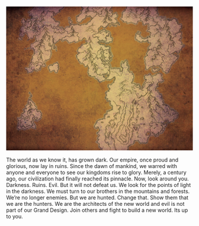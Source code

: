 ![Image of Kandalur](map.png)

The world as we know it, has grown dark. Our empire, once proud and glorious, now lay in ruins. Since the dawn of mankind, we warred with anyone and everyone to see our kingdoms rise to glory. Merely, a century ago, our civilization had finally reached its pinnacle. Now, look around you. Darkness. Ruins. Evil. But it will not defeat us. We look for the points of light in the darkness. We must turn to our brothers in the mountains and forests. We’re no longer enemies. But we are hunted. Change that. Show them that we are the hunters. We are the architects of the new world and evil is not part of our Grand Design. Join others and fight to build a new world. Its up to you.